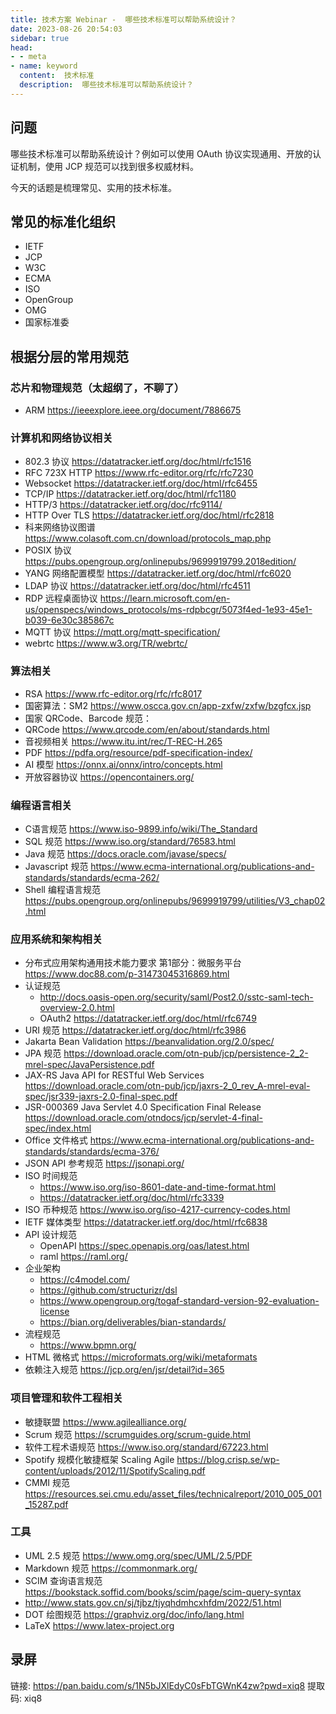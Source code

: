 ```yaml
---
title: 技术方案 Webinar -  哪些技术标准可以帮助系统设计？
date: 2023-08-26 20:54:03
sidebar: true
head:
- - meta
- name: keyword
  content:  技术标准
  description:  哪些技术标准可以帮助系统设计？
---
```


## 问题

哪些技术标准可以帮助系统设计？例如可以使用 OAuth 协议实现通用、开放的认证机制，使用 JCP 规范可以找到很多权威材料。

今天的话题是梳理常见、实用的技术标准。

## 常见的标准化组织

- IETF
- JCP
- W3C
- ECMA
- ISO
- OpenGroup
- OMG
- 国家标准委

## 根据分层的常用规范

### 芯片和物理规范（太超纲了，不聊了）

- ARM  https://ieeexplore.ieee.org/document/7886675

### 计算机和网络协议相关

- 802.3 协议 https://datatracker.ietf.org/doc/html/rfc1516
- RFC 723X HTTP https://www.rfc-editor.org/rfc/rfc7230
- Websocket https://datatracker.ietf.org/doc/html/rfc6455
- TCP/IP  https://datatracker.ietf.org/doc/html/rfc1180
- HTTP/3 https://datatracker.ietf.org/doc/rfc9114/
- HTTP Over TLS https://datatracker.ietf.org/doc/html/rfc2818
- 科来网络协议图谱 https://www.colasoft.com.cn/download/protocols_map.php
- POSIX 协议 https://pubs.opengroup.org/onlinepubs/9699919799.2018edition/
- YANG 网络配置模型 https://datatracker.ietf.org/doc/html/rfc6020
- LDAP 协议 https://datatracker.ietf.org/doc/html/rfc4511
- RDP 远程桌面协议 https://learn.microsoft.com/en-us/openspecs/windows_protocols/ms-rdpbcgr/5073f4ed-1e93-45e1-b039-6e30c385867c
- MQTT 协议 https://mqtt.org/mqtt-specification/
- webrtc https://www.w3.org/TR/webrtc/

### 算法相关

- RSA https://www.rfc-editor.org/rfc/rfc8017
- 国密算法：SM2 https://www.oscca.gov.cn/app-zxfw/zxfw/bzgfcx.jsp
- 国家 QRCode、Barcode 规范：
- QRCode https://www.qrcode.com/en/about/standards.html
- 音视频相关 https://www.itu.int/rec/T-REC-H.265
- PDF https://pdfa.org/resource/pdf-specification-index/
- AI 模型 https://onnx.ai/onnx/intro/concepts.html
- 开放容器协议 https://opencontainers.org/

### 编程语言相关

- C语言规范 https://www.iso-9899.info/wiki/The_Standard
- SQL 规范 https://www.iso.org/standard/76583.html
- Java 规范 https://docs.oracle.com/javase/specs/
- Javascript 规范 https://www.ecma-international.org/publications-and-standards/standards/ecma-262/ 
- Shell 编程语言规范 https://pubs.opengroup.org/onlinepubs/9699919799/utilities/V3_chap02.html

### 应用系统和架构相关

- 分布式应用架构通用技术能力要求 第1部分：微服务平台 https://www.doc88.com/p-31473045316869.html
- 认证规范
  - http://docs.oasis-open.org/security/saml/Post2.0/sstc-saml-tech-overview-2.0.html
  - OAuth2 https://datatracker.ietf.org/doc/html/rfc6749
- URI 规范 https://datatracker.ietf.org/doc/html/rfc3986
- Jakarta Bean Validation https://beanvalidation.org/2.0/spec/
- JPA 规范 https://download.oracle.com/otn-pub/jcp/persistence-2_2-mrel-spec/JavaPersistence.pdf
- JAX-RS Java API for RESTful Web Services https://download.oracle.com/otn-pub/jcp/jaxrs-2_0_rev_A-mrel-eval-spec/jsr339-jaxrs-2.0-final-spec.pdf
- JSR-000369 Java Servlet 4.0 Specification Final Release https://download.oracle.com/otndocs/jcp/servlet-4-final-spec/index.html
- Office 文件格式 https://www.ecma-international.org/publications-and-standards/standards/ecma-376/
- JSON API 参考规范 https://jsonapi.org/
- ISO 时间规范 
  - https://www.iso.org/iso-8601-date-and-time-format.html
  - https://datatracker.ietf.org/doc/html/rfc3339
- ISO 币种规范 https://www.iso.org/iso-4217-currency-codes.html
- IETF 媒体类型 https://datatracker.ietf.org/doc/html/rfc6838
- API 设计规范
  - OpenAPI https://spec.openapis.org/oas/latest.html
  - raml https://raml.org/
- 企业架构
  - https://c4model.com/
  - https://github.com/structurizr/dsl
  - https://www.opengroup.org/togaf-standard-version-92-evaluation-license
  - https://bian.org/deliverables/bian-standards/
- 流程规范
  - https://www.bpmn.org/
- HTML 微格式 https://microformats.org/wiki/metaformats
- 依赖注入规范 https://jcp.org/en/jsr/detail?id=365

### 项目管理和软件工程相关  

- 敏捷联盟 https://www.agilealliance.org/
- Scrum 规范 https://scrumguides.org/scrum-guide.html
- 软件工程术语规范 https://www.iso.org/standard/67223.html
-  Spotify 规模化敏捷框架 Scaling Agile https://blog.crisp.se/wp-content/uploads/2012/11/SpotifyScaling.pdf 
- CMMI 规范 https://resources.sei.cmu.edu/asset_files/technicalreport/2010_005_001_15287.pdf

### 工具

- UML 2.5 规范 https://www.omg.org/spec/UML/2.5/PDF
- Markdown 规范 https://commonmark.org/
- SCIM 查询语言规范 https://bookstack.soffid.com/books/scim/page/scim-query-syntax
-  http://www.stats.gov.cn/sj/tjbz/tjyqhdmhcxhfdm/2022/51.html
- DOT 绘图规范 https://graphviz.org/doc/info/lang.html
- LaTeX https://www.latex-project.org

## 录屏

链接: https://pan.baidu.com/s/1N5bJXlEdyC0sFbTGWnK4zw?pwd=xiq8 提取码: xiq8 
